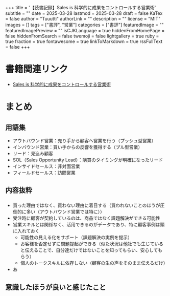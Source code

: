 +++
title = '【読書記録】Sales is 科学的に成果をコントロールする営業術'
subtitle = ""
date = 2025-03-28
lastmod = 2025-03-28
draft = false
KaTex = false
author = "Tuuutti"
authorLink = ""
description = ""
license = "MIT"
images = []
tags = ["書評", "営業"]
categories = ["書評"]
featuredImage = ""
featuredImagePreview = ""
isCJKLanguage = true
hiddenFromHomePage = false
hiddenFromSearch = false
twemoji = false
lightgallery = true
ruby = true
fraction = true
fontawesome = true
linkToMarkdown = true
rssFullText = false
+++

<!--more-->

# 書籍関連リンク
- [Sales is 科学的に成果をコントロールする営業術](https://www.fusosha.co.jp/books/detail/9784594088743)

# まとめ
## 用語集
- アウトバウンド営業：売り手から顧客へ営業を行う（プッシュ型営業）
- インバウンド営業：買い手からの反響を獲得する（プル型営業）
- リード：見込み顧客
- SOL（Sales Opportunity Lead）：購買のタイミングが明確になったリード
- インサイドセールス：非対面営業
- フィールドセールス：訪問営業

## 内容抜粋
### 
- 買った理由ではなく、買わない理由に着目する（買われないことのほうが圧倒的に多い（アウトバウンド営業では特に））
- 受注時に顧客が契約しているのは、商品ではなく課題解決ができる可能性
- 営業スキルとは関係なく、活用できるのがデータであり、特に顧客事例は頭に入れておく
  - 可能性の見える化をサポート（課題解決の実例を提示）
  - お客様を否定せずに問題提起ができる（似た状況は他社でも生じていると伝えることで、自分達だけではないことを知ってもらい、安心してもらう）
  - 個人のトークスキルに依存しない（顧客の生の声をそのまま伝えるだけ）
- あ

## 意識したほうが良いと感じたこと
### 
